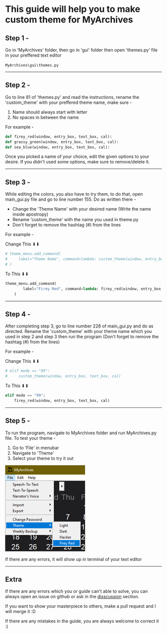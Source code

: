 # This guide will help you to make custom theme for MyArchives

## Step 1 -

Go in 'MyArchives' folder, then go in 'gui' folder then open 'themes.py' file in your preffered text editor

`MyArchives\gui\themes.py`

---

## Step 2 -

Go to line 81 of 'themes.py' and read the instructions, rename the 'custom_theme' with your preffered theme name, make sure -

1. Name should always start with letter
2. No spaces in between the name

For example -

```python
def firey_red(window, entry_box, text_box, cal):
def grassy_green(window, entry_box, text_box, cal):
def sea_blue(window, entry_box, text_box, cal):
```

Once you picked a name of your choice, edit the given options to your desire. If you didn't used some options, make sure to remove/delete it.

---

## Step 3 -

While editing the colors, you also have to try them, to do that, open main_gui.py file and go to line number 155. Do as written there -

- Change the 'Theme Name' with your desired name (Write the name inside apostropy)
- Rename 'custom_theme' with the name you used in theme.py
- Don't forget to remove the hashtag (#) from the lines

For example -

Change This ⬇⬇
```python
# theme_menu.add_command(
#     label="Theme Name", command=lambda: custom_theme(window, entry_box, text_box, cal)
# )
```
To This ⬇⬇
```python
theme_menu.add_command(
        label="Firey Red", command=lambda: firey_red(window, entry_box, text_box, cal)
    )
```

---

## Step 4 -

After completing step 3, go to line number 228 of main_gui.py and do as directed. Rename the 'custom_theme' with your theme name which you used in step 2 and step 3 then run the program (Don't forget to remove the hashtag (#) from the lines)

For example -

Change This ⬇⬇
```python
# elif mode == "99":
#     custom_theme(window, entry_box, text_box, cal)
```
To This ⬇⬇
```python
elif mode == "99":
    firey_red(window, entry_box, text_box, cal)
```

---

## Step 5 -

To run the program, navigate to MyArchives folder and run MyArchives.py file. To test your theme -

1. Go to 'File' in menubar
2. Navigate to 'Theme'
3. Select your theme to try it out

![Theme Guide](../.github/images/theme_guide.png "Guide to custom theme")

If there are any errors, it will show up in terminal of your text editor

---

## Extra

If there are any errors which you or guide can't able to solve, you can always open an issue on github or ask in the [disscussion](https://github.com/EdwinRodger/MyArchives/discussions/categories/q-a) section.

If you want to show your masterpiece to others, make a pull request and I will merge it :D

If there are any mistakes in the guide, you are always welcome to correct it :)
